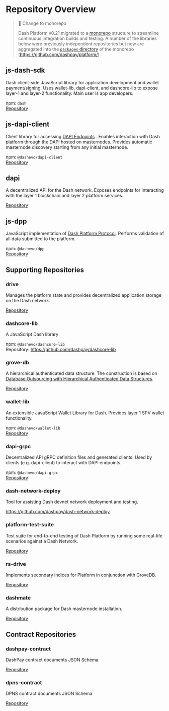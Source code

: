 # Repository Overview

> 📘 Change to monorepo
> 
> Dash Platform v0.21 migrated to a [monorepo](https://en.wikipedia.org/wiki/Monorepo) structure to streamline continuous integration builds and testing. A number of the libraries below were previously independent repositories but now are aggregated into the [`packages` directory](https://github.com/dashevo/platform/tree/master/packages) of the monorepo (<https://github.com/dashpay/platform/>).

## js-dash-sdk

Dash client-side JavaScript library for application development and wallet payment/signing. Uses wallet-lib, dapi-client, and dashcore-lib to expose layer-1 and layer-2 functionality. Main user is app developers.

npm: `dash`  
[Repository](https://github.com/dashevo/platform/tree/master/packages/js-dash-sdk)

## js-dapi-client

Client library for accessing [DAPI Endpoints](../reference/dapi-endpoints.md) . Enables interaction with Dash platform through the [DAPI](../explanations/dapi.md) hosted on masternodes. Provides automatic masternode discovery starting from any initial masternode.

npm: `@dashevo/dapi-client`  
[Repository](https://github.com/dashevo/platform/tree/master/packages/js-dapi-client)

## dapi

A decentralized API for the Dash network. Exposes endpoints for interacting with the layer 1 blockchain and layer 2 platform services.

[Repository](https://github.com/dashevo/platform/tree/master/packages/dapi)

## js-dpp

JavaScript implementation of [Dash Platform Protocol](../explanations/platform-protocol.md). Performs validation of all data submitted to the platform.

npm: `@dashevo/dpp`  
[Repository](https://github.com/dashevo/platform/tree/master/packages/js-dpp)

## Supporting Repositories

### drive

Manages the platform state and provides decentralized application storage on the Dash network.

[Repository](https://github.com/dashevo/platform/tree/master/packages/js-drive)

### dashcore-lib

A JavaScript Dash library

npm: `@dashevo/dashcore-lib`  
Repository: <https://github.com/dashpay/dashcore-lib>

### grove-db

A hierarchical authenticated data structure. The construction is based on [Database Outsourcing with Hierarchical Authenticated Data Structures](https://eprint.iacr.org/2015/351.pdf).

[Repository](https://github.com/dashevo/grovedb)

### wallet-lib

An extensible JavaScript Wallet Library for Dash. Provides layer 1 SPV wallet functionality.

npm: `@dashevo/wallet-lib`  
[Repository](https://github.com/dashevo/platform/tree/master/packages/wallet-lib)

### dapi-grpc

Decentralized API gRPC definition files and generated clients. Used by clients (e.g. dapi-client) to interact with DAPI endpoints.

npm: `@dashevo/dapi-grpc`  
[Repository](https://github.com/dashevo/platform/tree/master/packages/dapi-grpc)

### dash-network-deploy

Tool for assisting Dash devnet network deployment and testing.

<https://github.com/dashpay/dash-network-deploy>

### platform-test-suite

Test suite for end-to-end testing of Dash Platform by running some real-life scenarios against a Dash Network.

[Repository](https://github.com/dashevo/platform/tree/master/packages/platform-test-suite)

### rs-drive

Implements secondary indices for Platform in conjunction with GroveDB.

[Repository](https://github.com/dashevo/rs-drive)

### dashmate

A distribution package for Dash masternode installation.

[Repository](https://github.com/dashevo/platform/tree/master/packages/dashmate)

## Contract Repositories

### dashpay-contract

DashPay contract documents JSON Schema

[Repository](https://github.com/dashevo/platform/tree/master/packages/dashpay-contract)

### dpns-contract

DPNS contract documents JSON Schema

[Repository](https://github.com/dashevo/platform/tree/master/packages/dpns-contract)